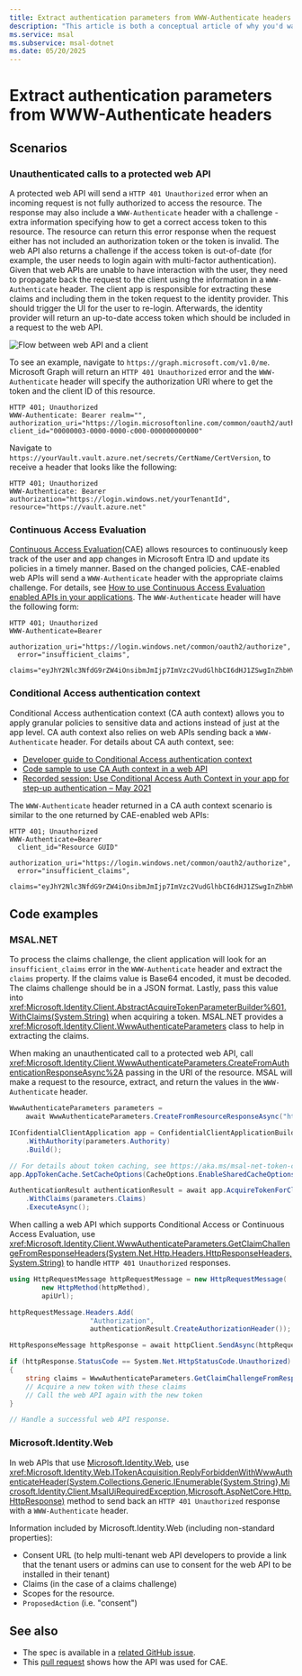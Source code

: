 ```yaml
---
title: Extract authentication parameters from WWW-Authenticate headers
description: "This article is both a conceptual article of why you'd want to get information from WWW-authenticate headers, and how to do it."
ms.service: msal
ms.subservice: msal-dotnet
ms.date: 05/20/2025
---
```


# Extract authentication parameters from WWW-Authenticate headers

## Scenarios

### Unauthenticated calls to a protected web API

A protected web API will send a `HTTP 401 Unauthorized` error when an incoming request is not fully authorized to access the resource. The response may also include a `WWW-Authenticate` header with a challenge - extra information specifying how to get a correct access token to this resource. The resource can return this error response when the request either has not included an authorization token or the token is invalid. The web API also returns a challenge if the access token is out-of-date (for example, the user needs to login again with multi-factor authentication). Given that web APIs are unable to have interaction with the user, they need to propagate back the request to the client using the information in a `WWW-Authenticate` header. The client app is responsible for extracting these claims and including them in the token request to the identity provider. This should trigger the UI for the user to re-login. Afterwards, the identity provider will return an up-to-date access token which should be included in a request to the web API.

![Flow between web API and a client](../media/auth-parameters-diagram.png)

To see an example, navigate to `https://graph.microsoft.com/v1.0/me`. Microsoft Graph will return an `HTTP 401 Unauthorized` error and the `WWW-Authenticate` header will specify the authorization URI where to get the token and the client ID of this resource.

  ```text
  HTTP 401; Unauthorized
  WWW-Authenticate: Bearer realm="", authorization_uri="https://login.microsoftonline.com/common/oauth2/authorize", client_id="00000003-0000-0000-c000-000000000000"
  ```

Navigate to `https://yourVault.vault.azure.net/secrets/CertName/CertVersion`, to receive a header that looks like the following:

  ```text
  HTTP 401; Unauthorized
  WWW-Authenticate: Bearer authorization="https://login.windows.net/yourTenantId", resource="https://vault.azure.net"
  ```

### Continuous Access Evaluation

[Continuous Access Evaluation](/azure/active-directory/conditional-access/concept-continuous-access-evaluation)(CAE) allows resources to continuously keep track of the user and app changes in Microsoft Entra ID and update its policies in a timely manner. Based on the changed policies, CAE-enabled web APIs will send a `WWW-Authenticate` header with the appropriate claims challenge. For details, see [How to use Continuous Access Evaluation enabled APIs in your applications](/azure/active-directory/develop/app-resilience-continuous-access-evaluation). The `WWW-Authenticate` header will have the following form:

```text
HTTP 401; Unauthorized
WWW-Authenticate=Bearer
  authorization_uri="https://login.windows.net/common/oauth2/authorize",
  error="insufficient_claims",
  claims="eyJhY2Nlc3NfdG9rZW4iOnsibmJmIjp7ImVzc2VudGlhbCI6dHJ1ZSwgInZhbHVlIjoiMTYwNDEwNjY1MSJ9fX0="
```

### Conditional Access authentication context

Conditional Access authentication context (CA auth context) allows you to apply granular policies to sensitive data and actions instead of just at the app level. CA auth context also relies on web APIs sending back a `WWW-Authenticate` header. For details about CA auth context, see:

- [Developer guide to Conditional Access authentication context](/azure/active-directory/develop/developer-guide-conditional-access-authentication-context)
- [Code sample to use CA Auth context in a web API](https://github.com/Azure-Samples/ms-identity-ca-auth-context/blob/main/README.md)
- [Recorded session: Use Conditional Access Auth Context in your app for step-up authentication – May 2021](https://www.youtube.com/watch?v=_iO7CfoktTY)

The `WWW-Authenticate` header returned in a CA auth context scenario is similar to the one returned by CAE-enabled web APIs:

```text
HTTP 401; Unauthorized
WWW-Authenticate=Bearer
  client_id="Resource GUID"
  authorization_uri="https://login.windows.net/common/oauth2/authorize",
  error="insufficient_claims",
  claims="eyJhY2Nlc3NfdG9rZW4iOnsibmJmIjp7ImVzc2VudGlhbCI6dHJ1ZSwgInZhbHVlIjoiMTYwNDEwNjY1MSJ9fX0="
```

## Code examples

### MSAL.NET

To process the claims challenge, the client application will look for an `insufficient_claims` error in the `WWW-Authenticate` header and extract the `claims` property. If the claims value is Base64 encoded, it must be decoded. The claims challenge should be in a JSON format. Lastly, pass this value into <xref:Microsoft.Identity.Client.AbstractAcquireTokenParameterBuilder%601.WithClaims(System.String)> when acquiring a token. MSAL.NET provides a <xref:Microsoft.Identity.Client.WwwAuthenticateParameters> class to help in extracting the claims.

When making an unauthenticated call to a protected web API, call <xref:Microsoft.Identity.Client.WwwAuthenticateParameters.CreateFromAuthenticationResponseAsync%2A> passing in the URI of the resource. MSAL will make a request to the resource, extract, and return the values in the `WWW-Authenticate` header.

```csharp
WwwAuthenticateParameters parameters = 
    await WwwAuthenticateParameters.CreateFromResourceResponseAsync("https://yourVault.vault.azure.net/secrets/secret/version");

IConfidentialClientApplication app = ConfidentialClientApplicationBuilder.Create(clientId)
    .WithAuthority(parameters.Authority)     
    .Build();

// For details about token caching, see https://aka.ms/msal-net-token-cache-serialization .
app.AppTokenCache.SetCacheOptions(CacheOptions.EnableSharedCacheOptions);

AuthenticationResult authenticationResult = await app.AcquireTokenForClient(new[] {"scope") // You should already know the scope in advance.
    .WithClaims(parameters.Claims)
    .ExecuteAsync();
```

When calling a web API which supports Conditional Access or Continuous Access Evaluation, use <xref:Microsoft.Identity.Client.WwwAuthenticateParameters.GetClaimChallengeFromResponseHeaders(System.Net.Http.Headers.HttpResponseHeaders,System.String)> to handle `HTTP 401 Unauthorized` responses.

```csharp
using HttpRequestMessage httpRequestMessage = new HttpRequestMessage(
        new HttpMethod(httpMethod),
        apiUrl);

httpRequestMessage.Headers.Add(
                    "Authorization",
                    authenticationResult.CreateAuthorizationHeader());

HttpResponseMessage httpResponse = await httpClient.SendAsync(httpRequestMessage).ConfigureAwait(false);

if (httpResponse.StatusCode == System.Net.HttpStatusCode.Unauthorized)
{
    string claims = WwwAuthenticateParameters.GetClaimChallengeFromResponseHeaders(httpResponse.Headers);
    // Acquire a new token with these claims
    // Call the web API again with the new token
}

// Handle a successful web API response.
```

### Microsoft.Identity.Web

In web APIs that use [Microsoft.Identity.Web](/entra/msal/dotnet/microsoft-identity-web/), use <xref:Microsoft.Identity.Web.ITokenAcquisition.ReplyForbiddenWithWwwAuthenticateHeader(System.Collections.Generic.IEnumerable{System.String},Microsoft.Identity.Client.MsalUiRequiredException,Microsoft.AspNetCore.Http.HttpResponse)> method to send back an `HTTP 401 Unauthorized` response with a `WWW-Authenticate` header.

Information included by Microsoft.Identity.Web (including non-standard properties):

- Consent URL (to help multi-tenant web API developers to provide a link that the tenant users or admins can use to consent for the web API to be installed in their tenant)
- Claims (in the case of a claims challenge)
- Scopes for the resource.
- `ProposedAction` (i.e. "consent")

## See also

- The spec is available in a [related GitHub issue](https://github.com/AzureAD/microsoft-authentication-library-for-dotnet/issues/2679).
- This [pull request](https://github.com/Azure-Samples/active-directory-aspnetcore-webapp-openidconnect-v2/pull/512) shows how the API was used for CAE.
